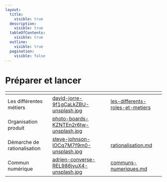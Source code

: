 ```yaml
---
layout:
  title:
    visible: true
  description:
    visible: true
  tableOfContents:
    visible: true
  outline:
    visible: true
  pagination:
    visible: false
---
```


# Préparer et lancer



<table data-view="cards" data-full-width="false"><thead><tr><th></th><th data-hidden data-card-cover data-type="files"></th><th data-hidden data-card-target data-type="content-ref"></th></tr></thead><tbody><tr><td>Les différentes métiers</td><td><a href="../.gitbook/assets/david-jorre-9f1gCaLkZBU-unsplash.jpg">david-jorre-9f1gCaLkZBU-unsplash.jpg</a></td><td><a href="les-differents-roles-et-metiers/">les-differents-roles-et-metiers</a></td></tr><tr><td>Organisation produit</td><td><a href="../.gitbook/assets/photo-boards-KZNTEn2r6tw-unsplash.jpg">photo-boards-KZNTEn2r6tw-unsplash.jpg</a></td><td></td></tr><tr><td>Démarche de rationalisation</td><td><a href="../.gitbook/assets/steve-johnson-IOCq7M7f9m0-unsplash.jpg">steve-johnson-IOCq7M7f9m0-unsplash.jpg</a></td><td><a href="rationalisation.md">rationalisation.md</a></td></tr><tr><td>Commun numérique</td><td><a href="../.gitbook/assets/adrien-converse-REL986jyuX4-unsplash.jpg">adrien-converse-REL986jyuX4-unsplash.jpg</a></td><td><a href="communs-numeriques.md">communs-numeriques.md</a></td></tr></tbody></table>

